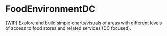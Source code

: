 # FoodEnvironmentDC
{WIP} Explore and build simple charts/visuals of areas with different levels of access to food stores and related services (DC focused).
